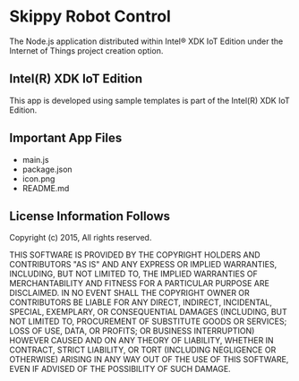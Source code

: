 Skippy Robot Control
====================
The Node.js  application distributed within Intel® XDK IoT Edition under the Internet of Things  project creation option.

Intel(R) XDK IoT Edition
-------------------------------------------
This app is developed using sample templates is part of the Intel(R) XDK IoT Edition.

Important App Files
---------------------------
* main.js
* package.json
* icon.png
* README.md

License Information Follows
---------------------------
Copyright (c) 2015, All rights reserved.

THIS SOFTWARE IS PROVIDED BY THE COPYRIGHT HOLDERS AND CONTRIBUTORS "AS IS" 
AND ANY EXPRESS OR IMPLIED WARRANTIES, INCLUDING, BUT NOT LIMITED TO, 
THE IMPLIED WARRANTIES OF MERCHANTABILITY AND FITNESS FOR A PARTICULAR PURPOSE 
ARE DISCLAIMED. IN NO EVENT SHALL THE COPYRIGHT OWNER OR CONTRIBUTORS BE 
LIABLE FOR ANY DIRECT, INDIRECT, INCIDENTAL, SPECIAL, EXEMPLARY, OR 
CONSEQUENTIAL DAMAGES (INCLUDING, BUT NOT LIMITED TO, PROCUREMENT OF SUBSTITUTE 
GOODS OR SERVICES; LOSS OF USE, DATA, OR PROFITS; OR BUSINESS INTERRUPTION) 
HOWEVER CAUSED AND ON ANY THEORY OF LIABILITY, WHETHER IN CONTRACT, STRICT 
LIABILITY, OR TORT (INCLUDING NEGLIGENCE OR OTHERWISE) ARISING IN ANY WAY OUT 
OF THE USE OF THIS SOFTWARE, EVEN IF ADVISED OF THE POSSIBILITY OF SUCH DAMAGE.
